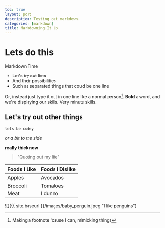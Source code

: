 ```yaml
---
toc: true
layout: post
description: Testing out markdown.
categories: [markdown]
title: Markdowning It Up
---
```


# Lets do this 
Markdown Time
- Let's try out lists
- And their possibilities
- Such as separated things that could be one line

Or, instead just type it out in one line like a normal person[^1]. **Bold** a word, and we're displaying our skills. Very minute skills.

## Let's try out other things
`lets be codey  `

*or a bit to the side*

**really thick now**

>"Quoting out my life"

| Foods I Like | Foods I Dislike |
|-|-|
| Apples | Avocados |
| Broccoli | Tomatoes |
| Meat | I dunno |

![]({{ site.baseurl }}/images/baby_penguin.jpeg "I like penguins")




[^1]: Making a footnote 'cause I can, mimicking things